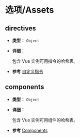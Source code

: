 # 选项/Assets

## directives

- **类型：** `Object`

- **详细：**

  包含 Vue 实例可用指令的哈希表。

-  **参考** [自定义指令](../guide/custom-directive.html)

## components

- **类型：** `Object`

- **详细：**

  包含 Vue 实例可用组件的哈希表。

-  **参考** [Components](../guide/component-basics.html)
